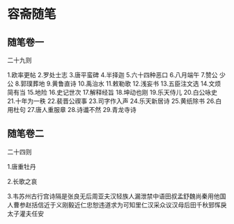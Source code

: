 # 容斋随笔

## 随笔卷一

二十九则

1.欧率更帖
2.罗处士志
3.唐平蛮碑
4.半择迦
5.六十四种恶口
6.八月端午
7.赞公 少公
8.郭璞葬地
9.黄鲁直诗
10.禹治水
11.敕勒歌
12.浅妄书
13.五臣注文选
14.文烦简有当
15.地险
16.史记世次
17.解释经旨
18.坤动也刚
19.乐天侍儿
20.白公咏史
21.十年为一秩
22.裴晋公禊事
23.司字作入声
24.乐天新居诗
25.黄纸除书
26.白用杜句
27.唐人重服章
28.诗谶不然
29.青龙寺诗

## 随笔卷二

二十四则

1.唐重牡丹

2.长歌之哀

3.韦苏州古行宫诗隔是张良无后周亚夫汉轻族人漏泄禁中语田叔孟舒魏尚秦用他国人曹参赵括信近于义刚毅近仁忠恕违道求为可知里仁汉采众议汉母后田千秋郅恽戾太子灌夫任安
